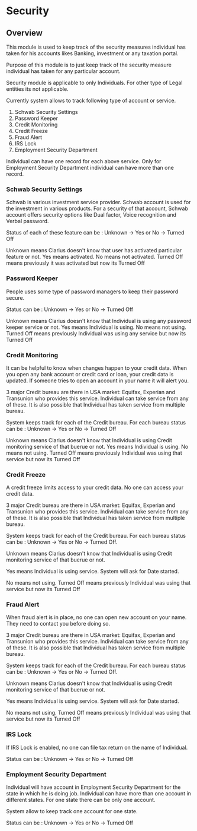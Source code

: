 # Security

## Overview

This module is used to keep track of the security measures individual has taken for his accounts likes Banking, investment or any taxation portal.

Purpose of this module is to just keep track of the security measure individual has taken for any particular account.  

Security module is applicable to only Individuals. For other type of Legal entities its not applicable.

Currently system allows to track following type of account or service.

1. Schwab Security Settings
2. Password Keeper
3. Credit Monitoring
4. Credit Freeze
5. Fraud Alert
6. IRS Lock
7. Employment Security Department

Individual can have one record for each above service. Only for Employment Security Department individual can have more than one record.

### Schwab Security Settings

Schwab is various investment service provider. Schwab account is used for the investment in various products. For a security of that account, Schwab account offers security options like Dual factor, Voice recognition and Verbal password.

Status of each of these feature can be : Unknown -> Yes or No -> Turned Off

Unknown means Clarius doesn't know that user has activated particular feature or not. Yes means activated. No means not activated. Turned Off means previously it was activated but now its Turned Off



### Password Keeper

People uses some type of password managers to keep their password secure.

Status can be : Unknown -> Yes or No -> Turned Off

Unknown means Clarius doesn't know that Individual is using any password keeper service or not. Yes means Individual is using. No means not using. Turned Off means previously Individual was using any service but now its Turned Off



### Credit Monitoring 

It can be helpful to know when changes happen to your credit data. When you open any bank account or credit card or loan, your credit data is updated. If someone tries to open an account in your name it will alert you.

3 major Credit bureau are there in USA market: Equifax, Experian and Transunion who provides this service. Individual can take service from any of these.  It is also possible that Individual has taken service from multiple bureau.

System keeps track for each of the Credit bureau. For each bureau status can be : Unknown -> Yes or No -> Turned Off

Unknown means Clarius doesn't know that Individual is using Credit monitoring service of that buerue or not. Yes means Individual is using. No means not using. Turned Off means previously Individual was using that service but now its Turned Off



### Credit Freeze

A credit freeze limits access to your credit data. No one can access your credit data.

3 major Credit bureau are there in USA market: Equifax, Experian and Transunion who provides this service. Individual can take service from any of these.  It is also possible that Individual has taken service from multiple bureau.

System keeps track for each of the Credit bureau. For each bureau status can be : Unknown -> Yes or No -> Turned Off. 

Unknown means Clarius doesn't know that Individual is using Credit monitoring service of that buerue or not. 

Yes means Individual is using service. System will ask for Date started. 

No means not using. Turned Off means previously Individual was using that service but now its Turned Off



### Fraud Alert

When fraud alert is in place, no one can open new account on your name. They need to contact you before doing so.

3 major Credit bureau are there in USA market: Equifax, Experian and Transunion who provides this service. Individual can take service from any of these.  It is also possible that Individual has taken service from multiple bureau.

System keeps track for each of the Credit bureau. For each bureau status can be : Unknown -> Yes or No -> Turned Off. 

Unknown means Clarius doesn't know that Individual is using Credit monitoring service of that buerue or not. 

Yes means Individual is using service. System will ask for Date started. 

No means not using. Turned Off means previously Individual was using that service but now its Turned Off



### IRS Lock

If IRS Lock is enabled, no  one can file tax return on the name of Individual.

Status can be : Unknown -> Yes or No -> Turned Off



### Employment Security Department

Individual will have account in Employment Security Department for the state in which he is doing job. Individual can have more than one account in different states. For one state there can be only one account.

System allow to keep track one account for one state.

Status can be : Unknown -> Yes or No -> Turned Off